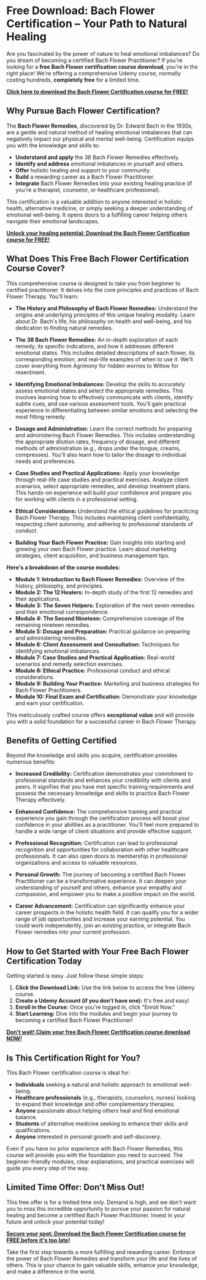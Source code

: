 # Free Download: Bach Flower Certification – Your Path to Natural Healing

Are you fascinated by the power of nature to heal emotional imbalances? Do you dream of becoming a certified Bach Flower Practitioner? If you're looking for a **free Bach Flower certification course download**, you're in the right place! We're offering a comprehensive Udemy course, normally costing hundreds, **completely free** for a limited time.

[**Click here to download the Bach Flower Certification course for FREE!**](https://udemywork.com/bach-flower-certification)

## Why Pursue Bach Flower Certification?

The **Bach Flower Remedies**, discovered by Dr. Edward Bach in the 1930s, are a gentle and natural method of healing emotional imbalances that can negatively impact our physical and mental well-being.  Certification equips you with the knowledge and skills to:

*   **Understand and apply** the 38 Bach Flower Remedies effectively.
*   **Identify and address** emotional imbalances in yourself and others.
*   **Offer** holistic healing and support to your community.
*   **Build** a rewarding career as a Bach Flower Practitioner.
*   **Integrate** Bach Flower Remedies into your existing healing practice (if you're a therapist, counselor, or healthcare professional).

This certification is a valuable addition to anyone interested in holistic health, alternative medicine, or simply seeking a deeper understanding of emotional well-being.  It opens doors to a fulfilling career helping others navigate their emotional landscapes.

[**Unlock your healing potential: Download the Bach Flower Certification course for FREE!**](https://udemywork.com/bach-flower-certification)

## What Does This Free Bach Flower Certification Course Cover?

This comprehensive course is designed to take you from beginner to certified practitioner. It delves into the core principles and practices of Bach Flower Therapy.  You'll learn:

*   **The History and Philosophy of Bach Flower Remedies:**  Understand the origins and underlying principles of this unique healing modality. Learn about Dr. Bach's life, his philosophy on health and well-being, and his dedication to finding natural remedies.

*   **The 38 Bach Flower Remedies:**  An in-depth exploration of each remedy, its specific indications, and how it addresses different emotional states. This includes detailed descriptions of each flower, its corresponding emotion, and real-life examples of when to use it. We'll cover everything from Agrimony for hidden worries to Willow for resentment.

*   **Identifying Emotional Imbalances:**  Develop the skills to accurately assess emotional states and select the appropriate remedies. This involves learning how to effectively communicate with clients, identify subtle cues, and use various assessment tools. You'll gain practical experience in differentiating between similar emotions and selecting the most fitting remedy.

*   **Dosage and Administration:**  Learn the correct methods for preparing and administering Bach Flower Remedies.  This includes understanding the appropriate dilution rates, frequency of dosage, and different methods of administration (e.g., drops under the tongue, creams, compresses). You'll also learn how to tailor the dosage to individual needs and preferences.

*   **Case Studies and Practical Applications:**  Apply your knowledge through real-life case studies and practical exercises. Analyze client scenarios, select appropriate remedies, and develop treatment plans. This hands-on experience will build your confidence and prepare you for working with clients in a professional setting.

*   **Ethical Considerations:**  Understand the ethical guidelines for practicing Bach Flower Therapy.  This includes maintaining client confidentiality, respecting client autonomy, and adhering to professional standards of conduct.

*   **Building Your Bach Flower Practice:** Gain insights into starting and growing your own Bach Flower practice. Learn about marketing strategies, client acquisition, and business management tips.

**Here's a breakdown of the course modules:**

*   **Module 1: Introduction to Bach Flower Remedies:** Overview of the history, philosophy, and principles.
*   **Module 2: The 12 Healers:**  In-depth study of the first 12 remedies and their applications.
*   **Module 3: The Seven Helpers:**  Exploration of the next seven remedies and their emotional correspondence.
*   **Module 4: The Second Nineteen:**  Comprehensive coverage of the remaining nineteen remedies.
*   **Module 5: Dosage and Preparation:**  Practical guidance on preparing and administering remedies.
*   **Module 6: Client Assessment and Consultation:**  Techniques for identifying emotional imbalances.
*   **Module 7: Case Studies and Practical Application:**  Real-world scenarios and remedy selection exercises.
*   **Module 8: Ethical Practice:**  Professional conduct and ethical considerations.
*   **Module 9: Building Your Practice:**  Marketing and business strategies for Bach Flower Practitioners.
*   **Module 10: Final Exam and Certification:** Demonstrate your knowledge and earn your certification.

This meticulously crafted course offers **exceptional value** and will provide you with a solid foundation for a successful career in Bach Flower Therapy.

## Benefits of Getting Certified

Beyond the knowledge and skills you acquire, certification provides numerous benefits:

*   **Increased Credibility:**  Certification demonstrates your commitment to professional standards and enhances your credibility with clients and peers.  It signifies that you have met specific training requirements and possess the necessary knowledge and skills to practice Bach Flower Therapy effectively.

*   **Enhanced Confidence:**  The comprehensive training and practical experience you gain through the certification process will boost your confidence in your abilities as a practitioner.  You'll feel more prepared to handle a wide range of client situations and provide effective support.

*   **Professional Recognition:**  Certification can lead to professional recognition and opportunities for collaboration with other healthcare professionals.  It can also open doors to membership in professional organizations and access to valuable resources.

*   **Personal Growth:**  The journey of becoming a certified Bach Flower Practitioner can be a transformative experience.  It can deepen your understanding of yourself and others, enhance your empathy and compassion, and empower you to make a positive impact on the world.

*   **Career Advancement:**  Certification can significantly enhance your career prospects in the holistic health field.  It can qualify you for a wider range of job opportunities and increase your earning potential. You could work independently, join an existing practice, or integrate Bach Flower remedies into your current profession.

## How to Get Started with Your Free Bach Flower Certification Today

Getting started is easy.  Just follow these simple steps:

1.  **Click the Download Link:** Use the link below to access the free Udemy course.
2.  **Create a Udemy Account (if you don't have one):** It's free and easy!
3.  **Enroll in the Course:** Once you're logged in, click "Enroll Now."
4.  **Start Learning:**  Dive into the modules and begin your journey to becoming a certified Bach Flower Practitioner!

[**Don't wait! Claim your free Bach Flower Certification course download NOW!**](https://udemywork.com/bach-flower-certification)

## Is This Certification Right for You?

This Bach Flower certification course is ideal for:

*   **Individuals** seeking a natural and holistic approach to emotional well-being.
*   **Healthcare professionals** (e.g., therapists, counselors, nurses) looking to expand their knowledge and offer complementary therapies.
*   **Anyone** passionate about helping others heal and find emotional balance.
*   **Students** of alternative medicine seeking to enhance their skills and qualifications.
*   **Anyone** interested in personal growth and self-discovery.

Even if you have no prior experience with Bach Flower Remedies, this course will provide you with the foundation you need to succeed. The beginner-friendly modules, clear explanations, and practical exercises will guide you every step of the way.

## Limited Time Offer: Don't Miss Out!

This free offer is for a limited time only. Demand is high, and we don't want you to miss this incredible opportunity to pursue your passion for natural healing and become a certified Bach Flower Practitioner. Invest in your future and unlock your potential today!

[**Secure your spot: Download the Bach Flower Certification course for FREE before it's too late!**](https://udemywork.com/bach-flower-certification)

Take the first step towards a more fulfilling and rewarding career. Embrace the power of Bach Flower Remedies and transform your life and the lives of others. This is your chance to gain valuable skills, enhance your knowledge, and make a difference in the world.
